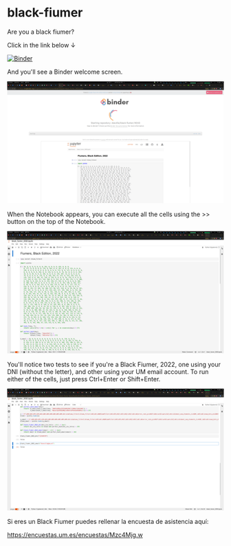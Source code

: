 # black-fiumer

Are you a black fiumer?

Click in the link below ↓

[![Binder](https://mybinder.org/badge_logo.svg)](https://mybinder.org/v2/gh/dsevilla/black-fiumer/HEAD?labpath=black_fiumer_2022.ipynb)

And you'll see a Binder welcome screen.

![Binder welcome](img/binder.png)

When the Notebook appears, you can execute all the cells using the >> button on the top of the Notebook.

![Notebook](img/notebook.png)

You'll notice two tests to see if you're a Black Fiumer, 2022, one using your DNI (without the letter), and other using your UM email account. To run either of the cells, just press Ctrl+Enter or Shift+Enter.

![Test!](img/test.png)

Si eres un Black Fiumer puedes rellenar la encuesta de asistencia aquí:

https://encuestas.um.es/encuestas/Mzc4Mjg.w
